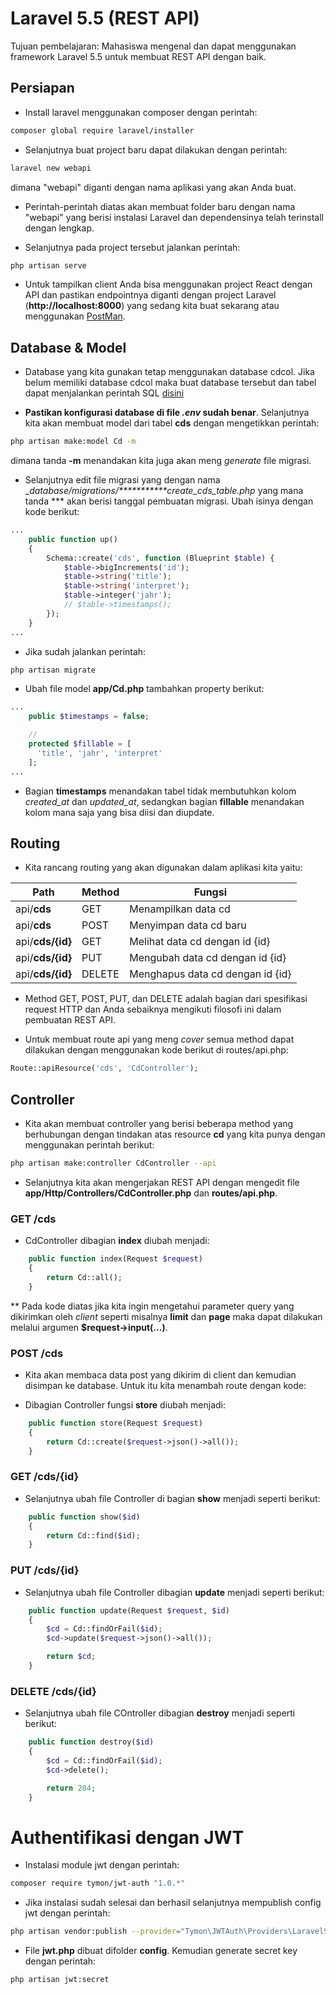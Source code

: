 # Laravel 5.5 (REST API)

Tujuan pembelajaran: Mahasiswa mengenal dan dapat menggunakan framework Laravel 5.5 untuk membuat REST API dengan baik.

## Persiapan

* Install laravel menggunakan composer dengan perintah:

```sh
composer global require laravel/installer
```

* Selanjutnya buat project baru dapat dilakukan dengan perintah:

```sh
laravel new webapi
```

dimana "webapi" diganti dengan nama aplikasi yang akan Anda buat.

* Perintah-perintah diatas akan membuat folder baru dengan nama "webapi" yang berisi instalasi Laravel dan dependensinya telah terinstall dengan lengkap.

* Selanjutnya pada project tersebut jalankan perintah:

```sh
php artisan serve
```

* Untuk tampilkan client Anda bisa menggunakan project React dengan API dan pastikan endpointnya diganti dengan project Laravel (__http://localhost:8000__) yang sedang kita buat sekarang atau menggunakan [PostMan](https://www.getpostman.com/apps).

## Database & Model

* Database yang kita gunakan tetap menggunakan database cdcol. Jika belum memiliki database cdcol maka buat database tersebut dan tabel dapat menjalankan perintah SQL [disini](https://github.com/NazirArifin/MEAN/blob/master/cdcol.sql)

* __Pastikan konfigurasi database di file _.env_ sudah benar__. Selanjutnya kita akan membuat model dari tabel __cds__ dengan mengetikkan perintah:

```sh
php artisan make:model Cd -m
```
dimana tanda __-m__ menandakan kita juga akan meng _generate_ file migrasi.

* Selanjutnya edit file migrasi yang dengan nama __database/migrations/***********_create_cds_table.php__ yang mana tanda *** akan berisi tanggal pembuatan migrasi. Ubah isinya dengan kode berikut:

```php
...
    public function up()
    {
        Schema::create('cds', function (Blueprint $table) {
            $table->bigIncrements('id');
            $table->string('title');
            $table->string('interpret');
            $table->integer('jahr');
            // $table->timestamps();
        });
    }
...
```

* Jika sudah jalankan perintah:

```sh
php artisan migrate
```

* Ubah file model __app/Cd.php__ tambahkan property berikut:

```php
...
    public $timestamps = false;

    //
    protected $fillable = [
      'title', 'jahr', 'interpret'
    ];
...
```

* Bagian __timestamps__ menandakan tabel tidak membutuhkan kolom _created_at_ dan _updated_at_, sedangkan bagian __fillable__ menandakan kolom mana saja yang bisa diisi dan diupdate.

## Routing

* Kita rancang routing yang akan digunakan dalam aplikasi kita yaitu:

| Path | Method | Fungsi |
|---|---|---|
| api/__cds__ | GET | Menampilkan data cd |
| api/__cds__ | POST | Menyimpan data cd baru
| api/__cds/{id}__ | GET | Melihat data cd dengan id {id} |
| api/__cds/{id}__ | PUT | Mengubah data cd dengan id {id} |
| api/__cds/{id}__ | DELETE | Menghapus data cd dengan id {id} |

* Method GET, POST, PUT, dan DELETE adalah bagian dari spesifikasi request HTTP dan Anda sebaiknya mengikuti filosofi ini dalam pembuatan REST API.

* Untuk membuat route api yang meng _cover_ semua method dapat dilakukan dengan menggunakan kode berikut di routes/api.php:

```php
Route::apiResource('cds', 'CdController');
```

## Controller

* Kita akan membuat controller yang berisi beberapa method yang berhubungan dengan tindakan atas resource __cd__ yang kita punya dengan menggunakan perintah berikut:

```sh
php artisan make:controller CdController --api
```

* Selanjutnya kita akan mengerjakan REST API dengan mengedit file __app/Http/Controllers/CdController.php__ dan __routes/api.php__.

### GET /cds

* CdController dibagian __index__ diubah menjadi:

```php
    public function index(Request $request)
    {
        return Cd::all();
    }
```

** Pada kode diatas jika kita ingin mengetahui parameter query yang dikirimkan oleh _client_ seperti misalnya __limit__ dan __page__ maka dapat dilakukan melalui argumen __$request->input(...)__.


### POST /cds

* Kita akan membaca data post yang dikirim di client dan kemudian disimpan ke database. Untuk itu kita menambah route dengan kode:

* Dibagian Controller fungsi __store__ diubah menjadi:

```php
    public function store(Request $request)
    {
        return Cd::create($request->json()->all());
    }
```

### GET /cds/{id}

* Selanjutnya ubah file Controller di bagian __show__ menjadi seperti berikut:

```php
    public function show($id)
    {
        return Cd::find($id);
    }
```

### PUT /cds/{id}

* Selanjutnya ubah file Controller dibagian __update__ menjadi seperti berikut:

```php
    public function update(Request $request, $id)
    {
        $cd = Cd::findOrFail($id);
        $cd->update($request->json()->all());

        return $cd;
    }
```

### DELETE /cds/{id}

* Selanjutnya ubah file COntroller dibagian __destroy__ menjadi seperti berikut:

```php
    public function destroy($id)
    {
        $cd = Cd::findOrFail($id);
        $cd->delete();

        return 204;
    }
```

# Authentifikasi dengan JWT

* Instalasi module jwt dengan perintah:

```sh
composer require tymon/jwt-auth "1.0.*"
```

* Jika instalasi sudah selesai dan berhasil selanjutnya mempublish config jwt dengan perintah:

```sh
php artisan vendor:publish --provider="Tymon\JWTAuth\Providers\LaravelServiceProvider"
```

* File __jwt.php__ dibuat difolder __config__. Kemudian generate secret key dengan perintah:

```sh
php artisan jwt:secret
```



